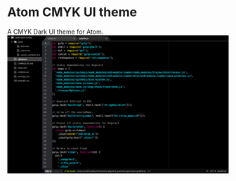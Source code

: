 # Atom CMYK UI theme

A CMYK Dark UI theme for Atom.
![](https://github.com/UrielMiranda/cmyk-dark-ui/blob/master/cmyk-dark-ui.png)
